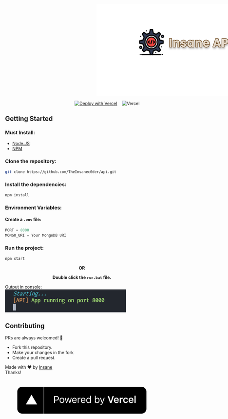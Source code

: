 <img src="assets/api_logo.png" height="300" style="margin-left: 300px; !important">

&nbsp;&nbsp;&nbsp;&nbsp;&nbsp;&nbsp;&nbsp;&nbsp;&nbsp;&nbsp;&nbsp;&nbsp;&nbsp;&nbsp;&nbsp;&nbsp;&nbsp;&nbsp;&nbsp;&nbsp;&nbsp;&nbsp;&nbsp;&nbsp;&nbsp;&nbsp;&nbsp;&nbsp;&nbsp;&nbsp;&nbsp;&nbsp;&nbsp;&nbsp;&nbsp;&nbsp;&nbsp;&nbsp;&nbsp;&nbsp;&nbsp;&nbsp;&nbsp;&nbsp;&nbsp;&nbsp;&nbsp;&nbsp;&nbsp;&nbsp;&nbsp;&nbsp;&nbsp;&nbsp;&nbsp;&nbsp;&nbsp;
[![Deploy with Vercel](https://vercel.com/button)](https://vercel.com/new/clone?repository-url=https%3A%2F%2Fgithub.com%2FTheInsanec0der%2Fapi&project-name=insane-api&repo-name=api)&nbsp;&nbsp;&nbsp;
![Vercel](https://vercelbadge.vercel.app/api/TheInsanec0der/api?style=for-the-badge)&nbsp;&nbsp;&nbsp;

## Getting Started
### Must Install:
- [Node.JS](https://nodejs.org)
- [NPM](https://npmjs.com)

### Clone the repository:
```bash
git clone https://github.com/TheInsanec0der/api.git
```
### Install the dependencies:
```bash
npm install
```
### Environment Variables:
#### Create a `.env` file:
```js
PORT = 8000
MONGO_URI = Your MongoDB URI
```
### Run the project:
```js
npm start
```
<p align="center"><b>OR</b></p>
<p align="center"><b>Double click the <code>run.bat</code> file.</b></p>


Output in console:
<br>
<img src="assets/startup.png">

## Contributing
PRs are always welcomed! 🙂

- Fork this repository.
- Make your changes in the fork
- Create a pull request.

Made with ❤ by [Insane](https://github.com/TheInsanec0der)
<br>
Thanks!
#

<p align="center">
<img src="assets/vercel.svg" align="center">
</p>
